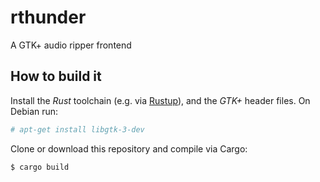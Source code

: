 # rthunder
A GTK+ audio ripper frontend

## How to build it
Install the *Rust* toolchain (e.g. via [Rustup](https://www.rust-lang.org/tools/install)), and the *GTK+* header files. On Debian run:
```bash
# apt-get install libgtk-3-dev
```

Clone or download this repository and compile via Cargo:
```bash
$ cargo build
```
